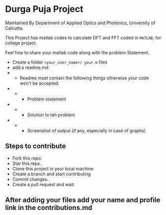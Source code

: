 # Durga Puja Project

Maintained By Department of Applied Optics and Photonics, University of Calcutta.

This Project has matlab codes to calculate DFT and FFT coded in `MATLAB`, for college project.

Feel free to share your matlab code along with the problem Statement. 

- Create a folder `<your_user_name>/ your.m` files
- add a readme.md
- - Readme must contain the following things otherwise your code won't be accepted.
- - - Problem statement
- - - Solution to teh problem
- - - Screenshot of output (if any, especially in case of graphs)


## Steps to contribute
- Fork this repo.
- Star this repo.
- Clone this project in your local machine.
- Create a branch and start contributing
- Commit changes. 
- Create a pull request and wait. 

## After adding your files add your name and profile link in the contributions.md
